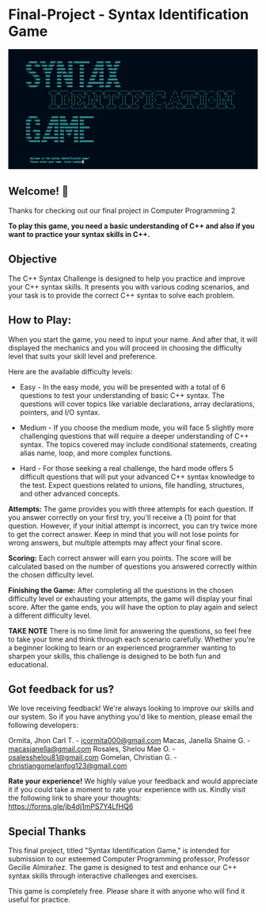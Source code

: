 # Final-Project - Syntax Identification Game
![Design preview for the Frontpage section of Syntax Identification Game](/image/Frontpage.png)

## Welcome! 👋
Thanks for checking out our final project in Computer Programming 2

**To play this game, you need a basic understanding of C++ and also if you want to practice your syntax skills in C++.**

## Objective 
The C++ Syntax Challenge is designed to help you practice and improve your C++ syntax skills. It presents you with various coding scenarios, and your task is to provide the correct C++ syntax to solve each problem.

## How to Play:
When you start the game, you need to input your name. And after that, it will displayed the mechanics and you will proceed in choosing the difficulty level that suits your skill level and preference.

Here are the available difficulty levels:

- Easy - In the easy mode, you will be presented with a total of 6 questions to test your understanding of basic C++ syntax. The questions will cover topics like variable declarations, array declarations, pointers, and I/O syntax.

- Medium - If you choose the medium mode, you will face 5 slightly more challenging questions that will require a deeper understanding of C++ syntax. The topics covered may include conditional statements, creating alias name, loop, and more complex functions.

- Hard - For those seeking a real challenge, the hard mode offers 5 difficult questions that will put your advanced C++ syntax knowledge to the test. Expect questions related to unions, file handling, structures, and other advanced concepts.

**Attempts:**
The game provides you with three attempts for each question. If you answer correctly on your first try, you'll receive a (1) point for that question. However, if your initial attempt is incorrect, you can try twice more to get the correct answer. Keep in mind that you will not lose points for wrong answers, but multiple attempts may affect your final score.

**Scoring:**
Each correct answer will earn you points. The score will be calculated based on the number of questions you answered correctly within the chosen difficulty level.

**Finishing the Game:**
After completing all the questions in the chosen difficulty level or exhausting your attempts, the game will display your final score.
After the game ends, you will have the option to play again and select a different difficulty level.


**TAKE NOTE**
There is no time limit for answering the questions, so feel free to take your time and think through each scenario carefully. Whether you're a beginner looking to learn or an experienced programmer wanting to sharpen your skills, this challenge is designed to be both fun and educational.

## Got feedback for us?
We love receiving feedback! We're always looking to improve our skills and our system. So if you have anything you'd like to mention, please email the following developers:

Ormita, Jhon Carl T. - jcormita000@gmail.com
Macas, Janella Shaine G. - macasjanella@gmail.com
Rosales, Shelou Mae O. - osalesshelou81@gmail.com
Gomelan, Christian G. - christiangomelanfog123@gmail.com

**Rate your experience!**
We highly value your feedback and would appreciate it if you could take a moment to rate your experience with us. Kindly visit the following link to share your thoughts: https://forms.gle/jb4dj1mPS7Y4LfHQ6

## Special Thanks
This final project, titled "Syntax Identification Game," is intended for submission to our esteemed Computer Programming professor, Professor Gecilie Almirañez. The game is designed to test and enhance our C++ syntax skills through interactive challenges and exercises.

This game is completely free. Please share it with anyone who will find it useful for practice.
